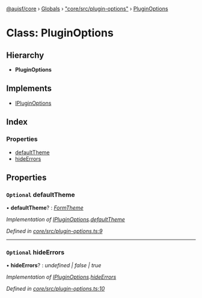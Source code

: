 [@aujsf/core](../README.md) › [Globals](../globals.md) › ["core/src/plugin-options"](../modules/_core_src_plugin_options_.md) › [PluginOptions](_core_src_plugin_options_.pluginoptions.md)

# Class: PluginOptions

## Hierarchy

* **PluginOptions**

## Implements

* [IPluginOptions](../interfaces/_core_src_plugin_options_.ipluginoptions.md)

## Index

### Properties

* [defaultTheme](_core_src_plugin_options_.pluginoptions.md#optional-defaulttheme)
* [hideErrors](_core_src_plugin_options_.pluginoptions.md#optional-hideerrors)

## Properties

### `Optional` defaultTheme

• **defaultTheme**? : *[FormTheme](../interfaces/_core_src_models_form_template_.formtheme.md)*

*Implementation of [IPluginOptions](../interfaces/_core_src_plugin_options_.ipluginoptions.md).[defaultTheme](../interfaces/_core_src_plugin_options_.ipluginoptions.md#optional-defaulttheme)*

*Defined in [core/src/plugin-options.ts:9](https://github.com/jbockle/au-jsonschema-form/blob/edb7bd4/packages/core/src/plugin-options.ts#L9)*

___

### `Optional` hideErrors

• **hideErrors**? : *undefined | false | true*

*Implementation of [IPluginOptions](../interfaces/_core_src_plugin_options_.ipluginoptions.md).[hideErrors](../interfaces/_core_src_plugin_options_.ipluginoptions.md#optional-hideerrors)*

*Defined in [core/src/plugin-options.ts:10](https://github.com/jbockle/au-jsonschema-form/blob/edb7bd4/packages/core/src/plugin-options.ts#L10)*

